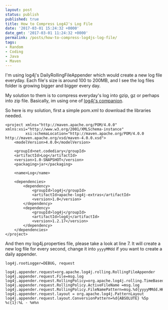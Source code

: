 ```yaml
---
layout: post
status: publish
published: true
title: How to Compress Log4J's Log File
date: '2017-03-01 15:24:32 +0000'
date_gmt: '2017-03-01 11:24:32 +0000'
permalink: /posts/how-to-compress-log4js-log-file/
tags:
- Random
- Coding
- Java
- Maven
---
```

I'm using log4j's DailyRollingFileAppender which would create a new log file everyday. Each file's size is around 100 to 200MB, and I see the log files folder is growing bigger and bigger every day.

My solution to them is to compress everyday's log into gzip, gz or perhaps into zip file. Basically, im using one of [log4j's companion](http://logging.apache.org/log4j/companions/extras/).

So here is my solution, first a simple pom.xml to download the libraries needed.

```
<project xmlns="http://maven.apache.org/POM/4.0.0" xmlns:xsi="http://www.w3.org/2001/XMLSchema-instance"
         xsi:schemaLocation="http://maven.apache.org/POM/4.0.0 http://maven.apache.org/xsd/maven-4.0.0.xsd">
    <modelVersion>4.0.0</modelVersion>
 
    <groupId>net.codediary</groupId>
    <artifactId>Log</artifactId>
    <version>1.0-SNAPSHOT</version>
    <packaging>jar</packaging>
 
    <name>Log</name>
 
    <dependencies>
        <dependency>
            <groupId>log4j</groupId>
            <artifactId>apache-log4j-extras</artifactId>
            <version>1.0</version>
        </dependency>
        <dependency>
            <groupId>log4j</groupId>
            <artifactId>log4j</artifactId>
            <version>1.2.17</version>
        </dependency>                       
    </dependencies>
</project>
```

And then my log4j.properties file, please take a look at line 7. It will create a new log file for every second, change it into `yyyyMMdd` if you want to create a daily appender.

```
log4j.rootLogger=DEBUG, request
 
log4j.appender.request=org.apache.log4j.rolling.RollingFileAppender
log4j.appender.request.File=msg.log
log4j.appender.request.RollingPolicy=org.apache.log4j.rolling.TimeBasedRollingPolicy
log4j.appender.request.RollingPolicy.ActiveFileName =msg.log
log4j.appender.request.RollingPolicy.FileNamePattern=msg.%d{yyyyMMdd.HHmmss}.gz
log4j.appender.request.layout = org.apache.log4j.PatternLayout
log4j.appender.request.layout.ConversionPattern=%d{ABSOLUTE} %5p %c{1}:%L - %m%n
```